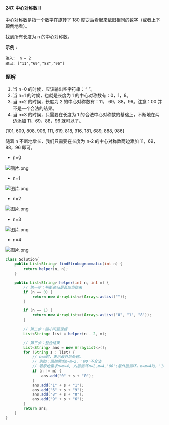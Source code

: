 #### 247. 中心对称数 II

中心对称数是指一个数字在旋转了 180 度之后看起来依旧相同的数字（或者上下颠倒地看）。

找到所有长度为 n 的中心对称数。

**示例** **:**

```shell
输入:  n = 2
输出: ["11","69","88","96"]
```

### 题解

1. 当 n=0 的时候，应该输出空字符串：“ ”。
2. 当 n=1 的时候，也就是长度为 1 的中心对称数有：0，1，8。
3. 当 n=2 的时候，长度为 2 的中心对称数有：11， 69，88，96。注意：00 并不是一个合法的结果。
4. 当 n=3 的时候，只需要在长度为 1 的合法中心对称数的基础上，不断地在两边添加 11，69，88，96 就可以了。

[101, 609, 808, 906, 111, 619, 818, 916, 181, 689, 888, 986]

随着 n 不断地增长，我们只需要在长度为 n-2 的中心对称数两边添加 11，69，88，96 即可。

* n=0

![图片.png](http://gitlab.wsh-study.com/xp-study/LeeteCode/-/blob/master/分治/images/中心对称数II/1.jpg)

* n=1

![图片.png](http://gitlab.wsh-study.com/xp-study/LeeteCode/-/blob/master/分治/images/中心对称数II/2.jpg)

* n=2

![图片.png](http://gitlab.wsh-study.com/xp-study/LeeteCode/-/blob/master/分治/images/中心对称数II/3.jpg)

* n=3

![图片.png](http://gitlab.wsh-study.com/xp-study/LeeteCode/-/blob/master/分治/images/中心对称数II/4.jpg)

* n=4

![图片.png](http://gitlab.wsh-study.com/xp-study/LeeteCode/-/blob/master/分治/images/中心对称数II/5.jpg)



```java
class Solution{
    public List<String> findStrobogrammatic(int n) {
        return helper(n, n);
    }

    public List<String> helper(int n, int m) {
        // 第一步：判断递归是否应当结束
        if (n == 0) {
            return new ArrayList<>(Arrays.asList(""));
        }

        if (n == 1) {
            return new ArrayList<>(Arrays.asList("0", "1", "8"));
        }

        // 第二步：缩小问题规模
        List<String> list = helper(n - 2, m);

        // 第三步：整合结果
        List<String> ans = new ArrayList<>();
        for (String s : list) {
            // n=m时，表示最外层处理。
            // 例如：原始需求n=m=2, '00'不合法
            // 若原始需求n=m=4, 内层循环n=2,m=4,'00';最外层循环，n=m=4时，'1001'
            if (n != m) {
                ans.add("0" + s + "0");
            }
            ans.add("1" + s + "1");
            ans.add("6" + s + "9");
            ans.add("8" + s + "8");
            ans.add("9" + s + "6");
        }
        return ans;
    }
}
```

